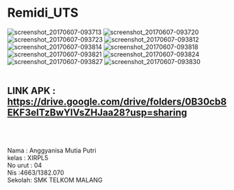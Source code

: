 # Remidi_UTS

![screenshot_20170607-093713](https://user-images.githubusercontent.com/22116905/26862192-71d0d73e-4b73-11e7-9669-28c40b8e983a.png)
![screenshot_20170607-093720](https://user-images.githubusercontent.com/22116905/26862186-70bbd178-4b73-11e7-8a6e-218338b57041.png)
![screenshot_20170607-093723](https://user-images.githubusercontent.com/22116905/26862194-71d3b4fe-4b73-11e7-939f-efa509f84f4d.png)
![screenshot_20170607-093812](https://user-images.githubusercontent.com/22116905/26862195-71d404e0-4b73-11e7-9663-a6b217645078.png)
![screenshot_20170607-093814](https://user-images.githubusercontent.com/22116905/26862190-712db798-4b73-11e7-9ad1-1829f04da521.png)
![screenshot_20170607-093818](https://user-images.githubusercontent.com/22116905/26862187-70ff3ca6-4b73-11e7-930c-3232d313fc63.png)
![screenshot_20170607-093821](https://user-images.githubusercontent.com/22116905/26862188-7118e9b2-4b73-11e7-8b65-530d7926441e.png)
![screenshot_20170607-093824](https://user-images.githubusercontent.com/22116905/26862189-712cecc8-4b73-11e7-9dca-b1174ad91202.png)
![screenshot_20170607-093827](https://user-images.githubusercontent.com/22116905/26862191-71300c0a-4b73-11e7-9f21-c71dbd31e03f.png)
![screenshot_20170607-093830](https://user-images.githubusercontent.com/22116905/26862193-71d13a80-4b73-11e7-92b3-64ef2ea294a0.png)
<br>
<br>
## LINK APK : https://drive.google.com/drive/folders/0B30cb8EKF3eITzBwYlVsZHJaa28?usp=sharing
<br> <br>

Nama : Anggyanisa Mutia Putri <br>
kelas : XIRPL5<br>
No urut : 04 <br>
Nis :4663/1382.070 <br>
Sekolah: SMK TELKOM MALANG
